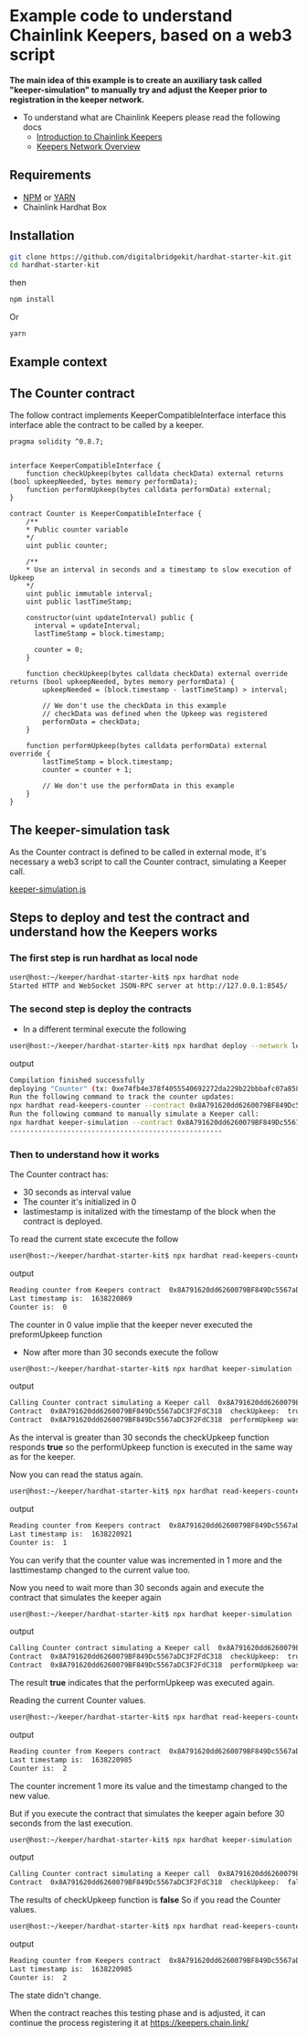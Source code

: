 # Example code to understand Chainlink Keepers, based on a web3 script

**The main idea of this example is to create an auxiliary task called "keeper-simulation" to manually try and adjust the Keeper prior to registration in the keeper network.**

 * To understand what are Chainlink Keepers please read the following docs
   *  [Introduction to Chainlink Keepers](https://docs.chain.link/docs/chainlink-keepers/introduction/)
   *  [Keepers Network Overview](https://docs.chain.link/docs/chainlink-keepers/overview/)
  
## Requirements

- [NPM](https://www.npmjs.com/) or [YARN](https://yarnpkg.com/)
- Chainlink Hardhat Box

## Installation

```bash
git clone https://github.com/digitalbridgekit/hardhat-starter-kit.git
cd hardhat-starter-kit
```
then

```bash
npm install
```

Or

```bash
yarn
```

## Example context
## The Counter contract 

The follow contract implements KeeperCompatibleInterface interface this interface able the contract to be called by a keeper.


```
pragma solidity ^0.8.7;


interface KeeperCompatibleInterface {
    function checkUpkeep(bytes calldata checkData) external returns (bool upkeepNeeded, bytes memory performData);
    function performUpkeep(bytes calldata performData) external;
}

contract Counter is KeeperCompatibleInterface {
    /**
    * Public counter variable
    */
    uint public counter;

    /**
    * Use an interval in seconds and a timestamp to slow execution of Upkeep
    */
    uint public immutable interval;
    uint public lastTimeStamp;
    
    constructor(uint updateInterval) public {
      interval = updateInterval;
      lastTimeStamp = block.timestamp;

      counter = 0;
    }

    function checkUpkeep(bytes calldata checkData) external override returns (bool upkeepNeeded, bytes memory performData) {
        upkeepNeeded = (block.timestamp - lastTimeStamp) > interval;

        // We don't use the checkData in this example
        // checkData was defined when the Upkeep was registered
        performData = checkData;
    }

    function performUpkeep(bytes calldata performData) external override {
        lastTimeStamp = block.timestamp;
        counter = counter + 1;

        // We don't use the performData in this example
    }
}
```
## The keeper-simulation task

As the Counter contract is defined to be called in external mode, it's necessary a web3 script to call the Counter contract, simulating a Keeper call.

[keeper-simulation.js](https://github.com/digitalbridgekit/hardhat-starter-kit/blob/main/tasks/keeper-simulation/keeper-simulation.js)


## Steps to deploy and test the contract and understand how the Keepers works

### The first step is run hardhat as local node

```bash
user@host:~/keeper/hardhat-starter-kit$ npx hardhat node
Started HTTP and WebSocket JSON-RPC server at http://127.0.0.1:8545/
```

### The second step is deploy the contracts

 * In a different terminal execute the following

```bash
user@host:~/keeper/hardhat-starter-kit$ npx hardhat deploy --network localhost --tags keepers
```
output
```bash
Compilation finished successfully
deploying "Counter" (tx: 0xe74fb4e378f4055540692272da229b22bbbafc07a8589f13118bfdd07d30e51e)...: deployed at 0x8A791620dd6260079BF849Dc5567aDC3F2FdC318 with 342119 gas
Run the following command to track the counter updates:
npx hardhat read-keepers-counter --contract 0x8A791620dd6260079BF849Dc5567aDC3F2FdC318 --network localhost
Run the following command to manually simulate a Keeper call:
npx hardhat keeper-simulation --contract 0x8A791620dd6260079BF849Dc5567aDC3F2FdC318 --network localhost
----------------------------------------------------
```

### Then to understand how it works

The Counter contract has:
 * 30 seconds as interval value
 * The counter it's initialized in 0
 * lastimestamp is initalized with the timestamp of the block when the contract is deployed.

To read the current state excecute the follow 
```bash
user@host:~/keeper/hardhat-starter-kit$ npx hardhat read-keepers-counter --contract 0x8A791620dd6260079BF849Dc5567aDC3F2FdC318 --network localhost
```
output
```bash
Reading counter from Keepers contract  0x8A791620dd6260079BF849Dc5567aDC3F2FdC318  on network  localhost
Last timestamp is:  1638220869
Counter is:  0
```

The counter in 0 value implie that the keeper never executed the preformUpkeep function

* Now after more than 30 seconds execute the follow 
```bash
user@host:~/keeper/hardhat-starter-kit$ npx hardhat keeper-simulation --contract 0x8A791620dd6260079BF849Dc5567aDC3F2FdC318 --network localhost
```
output
```bash
Calling Counter contract simulating a Keeper call  0x8A791620dd6260079BF849Dc5567aDC3F2FdC318  on network  localhost
Contract  0x8A791620dd6260079BF849Dc5567aDC3F2FdC318  checkUpkeep:  true
Contract  0x8A791620dd6260079BF849Dc5567aDC3F2FdC318  performUpkeep was called. Transaction Hash:  0x6011322d77c46b3181098e305b9ef7cefdb7345b09097d73e791859265613e40
```
As the interval is greater than 30 seconds the checkUpkeep function responds **true** so the performUpkeep function is executed in the same way as for the keeper.

Now you can read the status again.

```bash
user@host:~/keeper/hardhat-starter-kit$ npx hardhat read-keepers-counter --contract 0x8A791620dd6260079BF849Dc5567aDC3F2FdC318 --network localhost
```
output
```bash
Reading counter from Keepers contract  0x8A791620dd6260079BF849Dc5567aDC3F2FdC318  on network  localhost
Last timestamp is:  1638220921
Counter is:  1
```
You can verify that the counter value was incremented in 1 more and the lasttimestamp changed to the current value too.

Now you need to wait more than 30 seconds again and execute the contract that simulates the keeper again

```bash
user@host:~/keeper/hardhat-starter-kit$ npx hardhat keeper-simulation --contract 0x8A791620dd6260079BF849Dc5567aDC3F2FdC318 --network localhost
```
output
```bash
Calling Counter contract simulating a Keeper call  0x8A791620dd6260079BF849Dc5567aDC3F2FdC318  on network  localhost
Contract  0x8A791620dd6260079BF849Dc5567aDC3F2FdC318  checkUpkeep:  true
Contract  0x8A791620dd6260079BF849Dc5567aDC3F2FdC318  performUpkeep was called. Transaction Hash:  0x740019915422734e6926879560791818ad8ac61ea5dd020fbb866289f7084a37

```

The result **true** indicates that the performUpkeep was executed again.

Reading the current Counter values.

```bash
user@host:~/keeper/hardhat-starter-kit$ npx hardhat read-keepers-counter --contract 0x8A791620dd6260079BF849Dc5567aDC3F2FdC318 --network localhost
```
output
```bash
Reading counter from Keepers contract  0x8A791620dd6260079BF849Dc5567aDC3F2FdC318  on network  localhost
Last timestamp is:  1638220985
Counter is:  2
```
The counter increment 1 more its value and the timestamp changed to the new value.

But if you execute the contract that simulates the keeper again before 30 seconds from the last execution.

```bash
user@host:~/keeper/hardhat-starter-kit$ npx hardhat keeper-simulation --contract 0x8A791620dd6260079BF849Dc5567aDC3F2FdC318 --network localhost
```
output
```bash
Calling Counter contract simulating a Keeper call  0x8A791620dd6260079BF849Dc5567aDC3F2FdC318  on network  localhost
Contract  0x8A791620dd6260079BF849Dc5567aDC3F2FdC318  checkUpkeep:  false
```
The results of checkUpkeep function is **false** 
So if you read the Counter values.
```bash
user@host:~/keeper/hardhat-starter-kit$ npx hardhat read-keepers-counter --contract 0x8A791620dd6260079BF849Dc5567aDC3F2FdC318 --network localhost
```
output
```bash
Reading counter from Keepers contract  0x8A791620dd6260079BF849Dc5567aDC3F2FdC318  on network  localhost
Last timestamp is:  1638220985
Counter is:  2
```
The state didn't change.

When the contract reaches this testing phase and is adjusted, it can continue the process registering it at https://keepers.chain.link/

